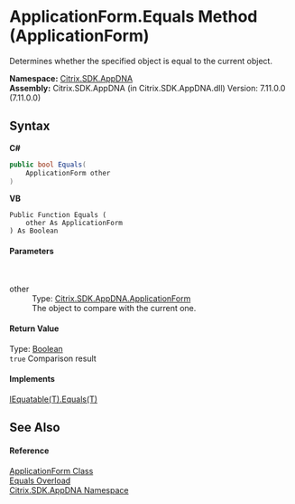 # ApplicationForm.Equals Method (ApplicationForm)
 

Determines whether the specified object is equal to the current object.

**Namespace:**&nbsp;[Citrix.SDK.AppDNA](index.md)<br />**Assembly:**&nbsp;Citrix.SDK.AppDNA (in Citrix.SDK.AppDNA.dll) Version: 7.11.0.0 (7.11.0.0)

## Syntax

**C#**
```csharp
public bool Equals(
	ApplicationForm other
)
```

**VB**
```vbnet
Public Function Equals ( 
	other As ApplicationForm
) As Boolean
```


#### Parameters
&nbsp;<dl><dt>other</dt><dd>Type: <a href="1c746a3e-db60-fde0-bc59-7d4d24fc501c">Citrix.SDK.AppDNA.ApplicationForm</a><br />The object to compare with the current one.</dd></dl>

#### Return Value
Type: <a href="http://msdn2.microsoft.com/en-us/library/a28wyd50" target="_blank">Boolean</a><br />`true` Comparison result

#### Implements
<a href="http://msdn2.microsoft.com/en-us/library/ms131190" target="_blank">IEquatable(T).Equals(T)</a><br />

## See Also


#### Reference
<a href="1c746a3e-db60-fde0-bc59-7d4d24fc501c">ApplicationForm Class</a><br /><a href="b824f6d4-1dba-d5c8-e247-15a290d94454">Equals Overload</a><br /><a href="fe2d265b-410b-8b11-1eb4-a790e0b062bf">Citrix.SDK.AppDNA Namespace</a><br />
